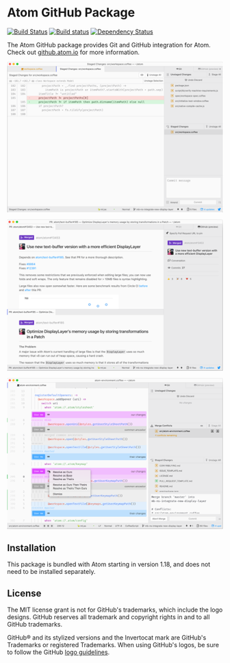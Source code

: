 # Atom GitHub Package

[![Build Status](https://travis-ci.com/atom/github.svg?token=RwrCnzpsZN5oEq5S5p7V&branch=master)](https://travis-ci.com/atom/github)
[![Build status](https://ci.appveyor.com/api/projects/status/psctk8vrva49dseb/branch/master?svg=true)](https://ci.appveyor.com/project/Atom/github/branch/master)
[![Dependency Status](https://david-dm.org/atom/github.svg)](https://david-dm.org/atom/github)

The Atom GitHub package provides Git and GitHub integration for Atom. Check out [github.atom.io](https://github.atom.io) for more information.

![Git Integration](./docs/git-integration.png)

![GitHub Integration](./docs/github-integration.png)

![Merge Conflict Resolution](./docs/merge-conflicts.png)

## Installation

This package is bundled with Atom starting in version 1.18, and does not need to be installed separately.

## License

The MIT license grant is not for GitHub's trademarks, which include the logo designs. GitHub reserves all trademark and copyright rights in and to all GitHub trademarks.

GitHub® and its stylized versions and the Invertocat mark are GitHub's Trademarks or registered Trademarks. When using GitHub's logos, be sure to follow the GitHub [logo guidelines](https://github.com/logos).
